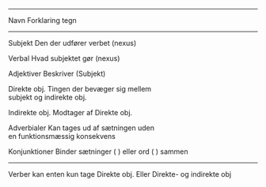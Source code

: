   ------------------------------------------------------------------------
  Navn                    Forklaring                       tegn
  ----------------------- -------------------------------- ---------------
  Subjekt                 Den der udfører verbet (nexus)   

  Verbal                  Hvad subjektet gør (nexus)       

  Adjektiver              Beskriver (Subjekt)              

  Direkte obj.            Tingen der bevæger sig mellem    
                          subjekt og indirekte obj.        

  Indirekte obj.          Modtager af Direkte obj.         

  Adverbialer             Kan tages ud af sætningen uden   
                          en funktionsmæssig konsekvens    

  Konjunktioner           Binder sætninger ( ) eller ord ( 
                          ) sammen                         

                                                           
  ------------------------------------------------------------------------

Verber kan enten kun tage Direkte obj. Eller Direkte- og indirekte obj
